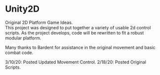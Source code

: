 # Unity2D
Original 2D Platform Game Ideas.  
This project was designed to put together a variety of usable 2d control scripts.  As the project develops, code will be rewritten to fit a robust modular platform.

Many thanks to Bardent for assistance in the original movement and basic combat code.

3/10/20:  Posted Updated Movement Control.
2/18/20:  Posted Original Scripts.
